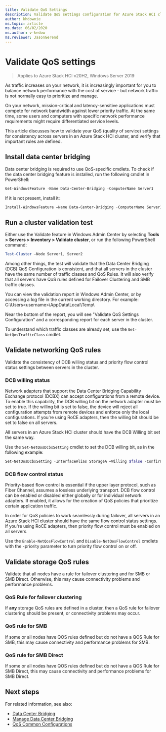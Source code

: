 ```yaml
---
title: Validate QoS Settings
description: Validate QoS settings configuration for Azure Stack HCI clusters
author: khdownie
ms.topic: article
ms.date: 06/02/2020
ms.author: v-kedow
ms.reviewer: JasonGerend
---
```


# Validate QoS settings

> Applies to Azure Stack HCI v20H2, Windows Server 2019

As traffic increases on your network, it is increasingly important for you to balance network performance with the cost of service - but network traffic is not normally easy to prioritize and manage.

On your network, mission-critical and latency-sensitive applications must compete for network bandwidth against lower priority traffic. At the same time, some users and computers with specific network performance requirements might require differentiated service levels.

This article discusses how to validate your QoS (quality of service) settings for consistency across servers in an Azure Stack HCI cluster, and verify that important rules are defined.

## Install data center bridging

Data center bridging is required to use QoS-specific cmdlets. To check if the data center bridging feature is installed, run the following cmdlet in PowerShell:

```PowerShell
Get-WindowsFeature -Name Data-Center-Bridging -ComputerName Server1
```

If it is not present, install it:

```PowerShell
Install-WindowsFeature –Name Data-Center-Bridging -ComputerName Server1
```

## Run a cluster validation test

Either use the Validate feature in Windows Admin Center by selecting **Tools > Servers > Inventory > Validate cluster**, or run the following PowerShell command:

```PowerShell
Test-Cluster –Node Server1, Server2
```

Among other things, the test will validate that the Data Center Bridging (DCB) QoS Configuration is consistent, and that all servers in the cluster have the same number of traffic classes and QoS Rules. It will also verify that all servers have QoS rules defined for Failover Clustering and SMB traffic classes.

You can view the validation report in Windows Admin Center, or by accessing a log file in the current working directory. For example: C:\Users\<username>\AppData\Local\Temp\

Near the bottom of the report, you will see "Validate QoS Settings Configuration" and a corresponding report for each server in the cluster.

To understand which traffic classes are already set, use the `Get-NetQosTrafficClass` cmdlet.

## Validate networking QoS rules

Validate the consistency of DCB willing status and priority flow control status settings between servers in the cluster. 

### DCB willing status

Network adapters that support the Data Center Bridging Capability Exchange protocol (DCBX) can accept configurations from a remote device. To enable this capability, the DCB willing bit on the network adapter must be set to true. If the willing bit is set to false, the device will reject all configuration attempts from remote devices and enforce only the local configurations. If you're using RoCE adapters, then the willing bit should be set to false on all servers.

All servers in an Azure Stack HCI cluster should have the DCB Willing bit set the same way.

Use the `Set-NetQosDcbxSetting` cmdlet to set the DCB willing bit, as in the following example:

```PowerShell
Set-NetQosDcbxSetting -InterfaceAlias StorageA –Willing $false -Confirm:$False
```

### DCB flow control status

Priority-based flow control is essential if the upper layer protocol, such as Fiber Channel, assumes a lossless underlying transport. DCB flow control can be enabled or disabled either globally or for individual network adapters. If enabled, it allows for the creation of QoS policies that prioritize certain application traffic.

In order for QoS policies to work seamlessly during failover, all servers in an Azure Stack HCI cluster should have the same flow control status settings. If you're using RoCE adapters, then priority flow control must be enabled on all servers.

Use the `Enable-NetQosFlowControl` and `Disable-NetQosFlowControl` cmdlets with the -priority parameter to turn priority flow control on or off.

## Validate storage QoS rules

Validate that all nodes have a rule for failover clustering and for SMB or SMB Direct. Otherwise, this may cause connectivity problems and performance problems.

### QoS Rule for failover clustering

If **any** storage QoS rules are defined in a cluster, then a QoS rule for failover clustering should be present, or connectivity problems may occur.

### QoS rule for SMB

If some or all nodes have QOS rules defined but do not have a QOS Rule for SMB, this may cause connectivity and performance problems for SMB.

### QoS rule for SMB Direct

If some or all nodes have QOS rules defined but do not have a QOS Rule for SMB Direct, this may cause connectivity and performance problems for SMB Direct.

## Next steps

For related information, see also:

- [Data Center Bridging](/windows-server/networking/technologies/dcb/dcb-top)
- [Manage Data Center Bridging](/windows-server/networking/technologies/dcb/dcb-manage)
- [QoS Common Configurations](/previous-versions/windows/it-pro/windows-server-2012-r2-and-2012/jj735302(v=ws.11))